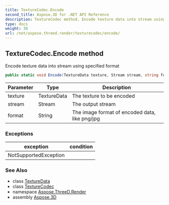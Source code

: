 ```yaml
---
title: TextureCodec.Encode
second_title: Aspose.3D for .NET API Reference
description: TextureCodec method. Encode texture data into stream using specified format
type: docs
weight: 30
url: /net/aspose.threed.render/texturecodec/encode/
---
```

## TextureCodec.Encode method

Encode texture data into stream using specified format

```csharp
public static void Encode(TextureData texture, Stream stream, string format)
```

| Parameter | Type | Description |
| --- | --- | --- |
| texture | TextureData | The texture to be encoded |
| stream | Stream | The output stream |
| format | String | The image format of encoded data, like png/jpg |

### Exceptions

| exception | condition |
| --- | --- |
| NotSupportedException |  |

### See Also

* class [TextureData](../../texturedata/)
* class [TextureCodec](../)
* namespace [Aspose.ThreeD.Render](../../../aspose.threed.render/)
* assembly [Aspose.3D](../../../)


